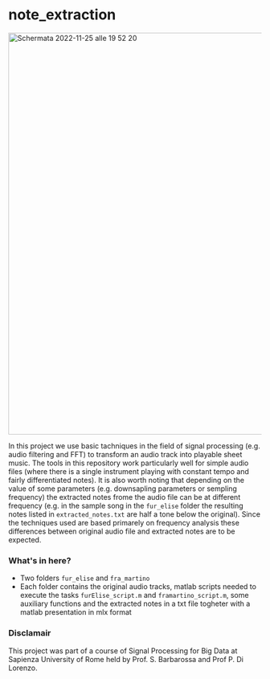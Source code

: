 # note_extraction
<img width="800" align="center" alt="Schermata 2022-11-25 alle 19 52 20" src="https://user-images.githubusercontent.com/91341004/204041791-2c3eb5d8-efb7-4c55-a6a1-8d3e98ddd4c7.png">


In this project we use basic tachniques in the field of signal processing (e.g. audio filtering and FFT) to transform an audio track into playable sheet music. The tools in this repository work particularly well for simple audio files (where there is a single instrument playing with constant tempo and fairly differentiated notes). It is also worth noting that depending on the value of some parameters (e.g. downsapling parameters or sempling frequency) the extracted notes frome the audio file can be at different frequency (e.g. in the sample song in the `fur_elise` folder the resulting notes listed in `extracted_notes.txt` are half a tone below the original). Since the techniques used are based primarely on frequency analysis these differences between original audio file and extracted notes are to be expected.

### What's in here?
- Two folders `fur_elise` and `fra_martino` 
- Each folder contains the original audio tracks, matlab scripts needed to execute the tasks `furElise_script.m` and `framartino_script.m`, some auxiliary functions and the extracted notes in a txt file togheter with a matlab presentation in mlx format

### Disclamair 
This project was part of a course of Signal Processing for Big Data at Sapienza University of Rome held by Prof. S. Barbarossa and Prof P. Di Lorenzo. 
